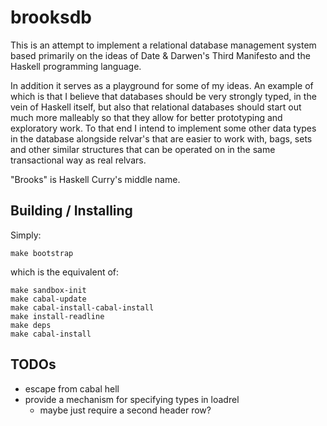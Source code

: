 # brooksdb

This is an attempt to implement a relational database management system based
primarily on the ideas of Date & Darwen's Third Manifesto and the Haskell
programming language.

In addition it serves as a playground for some of my ideas.  An example of which is
that I believe that databases should be very strongly typed, in the vein of Haskell
itself, but also that relational databases should start out much more malleably
so that they allow for better prototyping and exploratory work.  To that end I
intend to implement some other data types in the database alongside relvar's that
are easier to work with, bags, sets and other similar structures that can be operated
on in the same transactional way as real relvars.

"Brooks" is Haskell Curry's middle name.

## Building / Installing

Simply:

    make bootstrap

which is the equivalent of:

    make sandbox-init
    make cabal-update
    make cabal-install-cabal-install
    make install-readline
    make deps
    make cabal-install

## TODOs

- escape from cabal hell
- provide a mechanism for specifying types in loadrel
  - maybe just require a second header row?
